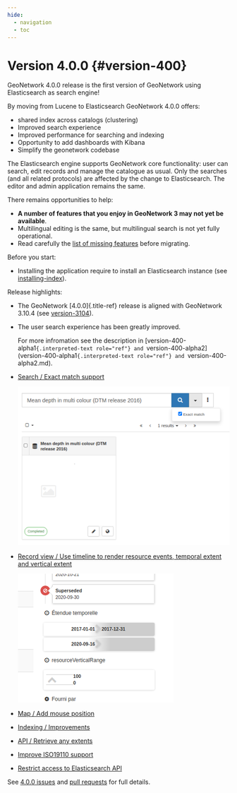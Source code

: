 ```yaml
---
hide:
  - navigation
  - toc
---
```

# Version 4.0.0 {#version-400}

GeoNetwork 4.0.0 release is the first version of GeoNetwork using Elasticsearch as search engine!

By moving from Lucene to Elasticsearch GeoNetwork 4.0.0 offers:

-   shared index across catalogs (clustering)
-   Improved search experience
-   Improved performance for searching and indexing
-   Opportunity to add dashboards with Kibana
-   Simplify the geonetwork codebase

The Elasticsearch engine supports GeoNetwork core functionality: user can search, edit records and manage the catalogue as usual. Only the searches (and all related protocols) are affected by the change to Elasticsearch. The editor and admin application remains the same.

There remains opportunities to help:

-   **A number of features that you enjoy in GeoNetwork 3 may not yet be available**.
-   Multilingual editing is the same, but multilingual search is not yet fully operational.
-   Read carefully the [list of missing features](https://github.com/geonetwork/core-geonetwork/issues/4727) before migrating.

Before you start:

-   Installing the application require to install an Elasticsearch instance (see [installing-index](installing-index.md)).

Release highlights:

-   The GeoNetwork [4.0.0]{.title-ref} release is aligned with GeoNetwork 3.10.4 (see [version-3104](version-3104.md)).

-   The user search experience has been greatly improved.

    For more infromation see the description in [version-400-alpha1`{.interpreted-text role="ref"} and `version-400-alpha2](version-400-alpha1`{.interpreted-text role="ref"} and `version-400-alpha2.md).

-   [Search / Exact match support](https://github.com/geonetwork/core-geonetwork/pull/5072)

    ![](img/400-search-exactmatch.png)

-   [Record view / Use timeline to render resource events, temporal extent and vertical extent](https://github.com/geonetwork/core-geonetwork/pull/5065)

    ![](img/400-record-event.png)

-   [Map / Add mouse position](https://github.com/geonetwork/core-geonetwork/pull/5030)

-   [Indexing / Improvements](https://github.com/geonetwork/core-geonetwork/pull/5064)

-   [API / Retrieve any extents](https://github.com/geonetwork/core-geonetwork/pull/4930)

-   [Improve ISO19110 support](https://github.com/geonetwork/core-geonetwork/pull/5059)

-   [Restrict access to Elasticsearch API](https://github.com/geonetwork/core-geonetwork/pull/5023)

See [4.0.0 issues](https://github.com/geonetwork/core-geonetwork/issues?q=is%3Aissue+milestone%3A4.0.0+is%3Aclosed) and [pull requests](https://github.com/geonetwork/core-geonetwork/pulls?q=is%3Apr+milestone%3A4.0.0+is%3Aclosed) for full details.
